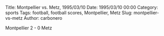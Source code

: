 Title: Montpellier vs. Metz, 1995/03/10
Date: 1995/03/10 00:00
Category: sports
Tags: football, football scores, Montpellier, Metz
Slug: montpellier-vs-metz
Author: carbonero


Montpellier 2 - 0 Metz
